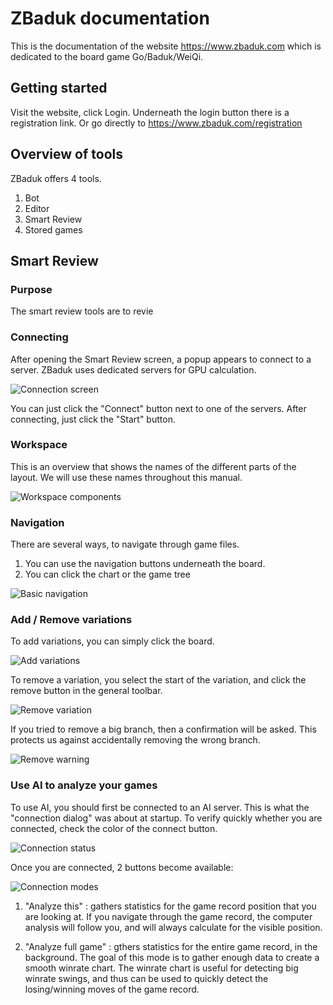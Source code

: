 # ZBaduk documentation

This is the documentation of the website https://www.zbaduk.com which is dedicated to the board game Go/Baduk/WeiQi.

## Getting started

Visit the website, click Login.
Underneath the login button there is a registration link.
Or go directly to https://www.zbaduk.com/registration

## Overview of tools

ZBaduk offers 4 tools.

1) Bot
2) Editor
3) Smart Review
4) Stored games

## Smart Review

### Purpose

The smart review tools are to revie 

### Connecting

After opening the Smart Review screen, a popup appears to connect to a server.
ZBaduk uses dedicated servers for GPU calculation.

![Connection screen](https://user-images.githubusercontent.com/20482760/58879024-f6019b80-86d4-11e9-9045-ae491acc6a8d.png)

You can just click the "Connect" button next to one of the servers.
After connecting, just click the "Start" button.

### Workspace

This is an overview that shows the names of the different parts of the layout. We will use these names throughout this manual.

![Workspace components](https://user-images.githubusercontent.com/20482760/58879352-c8692200-86d5-11e9-8532-34a1e9bcf146.png)

### Navigation

There are several ways, to navigate through game files.

1) You can use the navigation buttons underneath the board.
2) You can click the chart or the game tree

![Basic navigation](https://user-images.githubusercontent.com/20482760/58879683-7e347080-86d6-11e9-983f-b015dec80614.png)

### Add / Remove variations

To add variations, you can simply click the board.

![Add variations](https://user-images.githubusercontent.com/20482760/58880407-14b56180-86d8-11e9-8252-79162744cfa3.png)

To remove a variation, you select the start of the variation, and click the remove button in the general toolbar.

![Remove variation](https://user-images.githubusercontent.com/20482760/58880621-a1601f80-86d8-11e9-92cb-d826555b5529.png)

If you tried to remove a big branch, then a confirmation will be asked. This protects us against accidentally removing the wrong branch.

![Remove warning](https://user-images.githubusercontent.com/20482760/58881380-63fc9180-86da-11e9-9fe6-051b1cf96b3e.png)

### Use AI to analyze your games

To use AI, you should first be connected to an AI server. This is what the "connection dialog" was about at startup.
To verify quickly whether you are connected, check the color of the connect button.

![Connection status](https://user-images.githubusercontent.com/20482760/58880965-6d392e80-86d9-11e9-949b-fa7ac7016e66.png)

Once you are connected, 2 buttons become available:

![Connection modes](https://user-images.githubusercontent.com/20482760/58881074-b12c3380-86d9-11e9-9562-3c4ed81ee91a.png)

1) "Analyze this" : gathers statistics for the game record position that you are looking at. If you navigate through the game record, the computer analysis will follow you, and will always calculate for the visible position.

2) "Analyze full game" : gthers statistics for the entire game record, in the background. The goal of this mode is to gather enough data to create a smooth winrate chart. The winrate chart is useful for detecting big winrate swings, and thus can be used to quickly detect the losing/winning moves of the game record.



